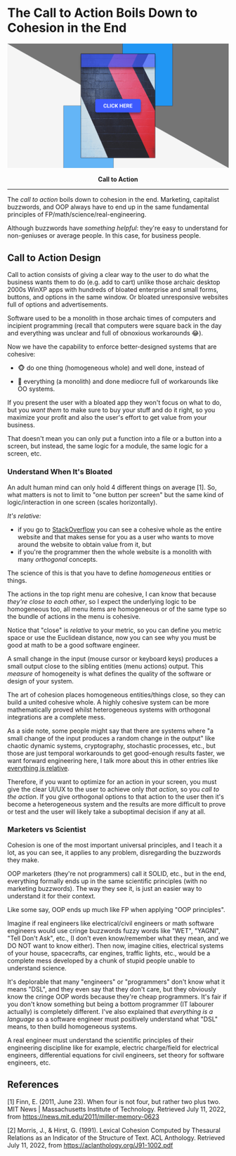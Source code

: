 <!-- Copyright (c) 2022 Tobias Briones. All rights reserved. -->
<!-- SPDX-License-Identifier: CC-BY-4.0 -->
<!-- This file is part of https://github.com/tobiasbriones/blog -->

# The Call to Action Boils Down to Cohesion in the End

![Call To Action](images/call-to-action-poster.png)

<figcaption align="center">

<strong>Call to Action</strong>

</figcaption>

---

The *call to action* boils down to cohesion in the end. Marketing, capitalist
buzzwords, and OOP always have to end up in the same fundamental principles of
FP/math/science/real-engineering.

Although buzzwords have *something helpful*: they're easy to understand for
non-geniuses or average people. In this case, for business people.

## Call to Action Design

Call to action consists of giving a clear way to the user to do what the
business wants them to do (e.g. add to cart) unlike those archaic desktop 2000s
WinXP apps with hundreds of bloated enterprise and small forms, buttons, and
options in the same window. Or bloated unresponsive websites full of options
and advertisements.

Software used to be a monolith in those archaic times of computers and
incipient programming (recall that computers were square back in the day and
everything was unclear and full of obnoxious workarounds 😂).

Now we have the capability to enforce better-designed systems that
are cohesive:

- 🐵 do one thing (homogeneous whole) and well done, instead of

- 🙈 everything (a monolith) and done mediocre full of workarounds like OO
  systems.

If you present the user with a bloated app they won't focus on what to do, but
you *want them* to make sure to buy your stuff and do it right, so you maximize
your profit and also the user's effort to get value from your business.

That doesn't mean you can only put a function into a file or a button into a
screen, but instead, the same logic for a module, the same logic for a screen,
etc.

### Understand When It's Bloated

An adult human mind can only hold 4 different things on average [1]. So, what
matters is not to limit to "one button per screen" but the same kind of
logic/interaction in one screen (scales horizontally).

*It's relative:*

- if you go to [StackOverflow](https://stackoverflow.com) you
  can see a cohesive whole as the entire website and that makes sense for you
  as a user who wants to move around the website to obtain value from it, but
- if you're the programmer then the whole website is a monolith with many
  *orthogonal* concepts.

The science of this is that you have to define *homogeneous* entities or things.

The actions in the top right menu are cohesive, I can know that because
*they're close to each other*, so I expect the underlying logic to be
homogeneous too, all menu items are homogeneous or of the same type so the 
bundle of actions in the menu is cohesive.

Notice that "close" is *relative* to your metric, so you can define you 
metric space or use the Euclidean distance, now you can see why you must be 
good at math to be a good software engineer.

A small change in the input (mouse cursor or keyboard keys) produces a small 
output close to the sibling entities (menu actions) output. This *measure* of 
homogeneity is what defines the quality of the software or design of your 
system.

The art of cohesion places homogeneous entities/things close, so they can 
build a united cohesive whole. A highly cohesive system can be more 
mathematically proved whilst heterogeneous systems with orthogonal 
integrations are a complete mess.

As a side note, some people might say that there are systems where "a small 
change of the input produces a random change in the output" like chaotic 
dynamic systems, cryptography, stochastic processes, etc., but those are 
just temporal workarounds to get good-enough results faster, we want forward 
engineering here, I talk more about this in other entries like 
[everything is relative](../../philosophy/everything-is-relative). 

Therefore, if you want to optimize for an action in your screen, you must 
give the clear UI/UX to the user to achieve only *that action,* so you *call 
to the action*. If you give orthogonal options to that action to the user 
then it's become a heterogeneous system and the results are more difficult 
to prove or test and the user will likely take a suboptimal decision if any at 
all.

### Marketers vs Scientist

Cohesion is one of the most important universal principles, and I teach it a
lot, as you can see, it applies to any problem, disregarding the buzzwords they
make.

OOP marketers (they're not programmers) call it SOLID, etc., but in the end,
everything formally ends up in the same scientific principles (with no marketing
buzzwords). The way they see it, is just an easier way to understand it for 
their context.

Like some say, OOP ends up much like FP when applying "OOP principles".

Imagine if real engineers like electrical/civil engineers or math software 
engineers would use cringe buzzwords fuzzy words like "WET", "YAGNI", "Tell 
Don't Ask", etc., (I don't even know/remember what they mean, and we DO NOT 
want to know either). Then now, imagine cities, electrical systems of your 
house, spacecrafts, car engines, traffic lights, etc., would be a complete mess 
developed by a chunk of stupid people unable to understand science.

It's deplorable that many "engineers" or "programmers" don't know what it 
means "DSL", and they even say that they don't care, but they obviously know 
the cringe OOP words because they're cheap programmers. It's fair if you 
don't know something but being a bottom programmer (IT labourer actually) is 
completely different. I've also explained that *everything is a language* so 
a software engineer must positively understand what "DSL" means, to then build 
homogeneous systems. 

A real engineer must understand the scientific principles of their 
engineering discipline like for example, electric charge/field for electrical 
engineers, differential equations for civil engineers, set theory for 
software engineers, etc.

## References

[1] Finn, E. (2011, June 23). When four is not four, but rather two plus two.
MIT News | Massachusetts Institute of Technology. Retrieved July 11, 2022,
from https://news.mit.edu/2011/miller-memory-0623

[2] Morris, J., & Hirst, G. (1991). Lexical Cohesion Computed by Thesaural
Relations as an Indicator of the Structure of Text. ACL Anthology. Retrieved
July 11, 2022, from https://aclanthology.org/J91-1002.pdf
